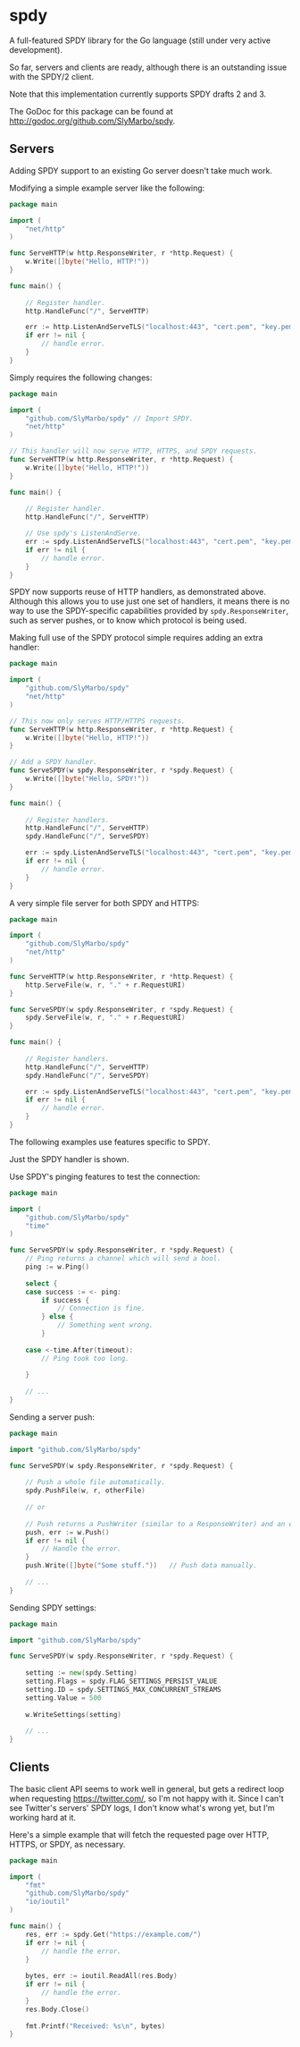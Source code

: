 spdy
====

A full-featured SPDY library for the Go language (still under very active development).

So far, servers and clients are ready, although there is an outstanding issue with the SPDY/2 client.
 
Note that this implementation currently supports SPDY drafts 2 and 3.

The GoDoc for this package can be found at http://godoc.org/github.com/SlyMarbo/spdy.

Servers
-------

Adding SPDY support to an existing Go server doesn't take much work.

Modifying a simple example server like the following:
```go
package main

import (
	"net/http"
)

func ServeHTTP(w http.ResponseWriter, r *http.Request) {
	w.Write([]byte("Hello, HTTP!"))
}

func main() {
	
	// Register handler.
	http.HandleFunc("/", ServeHTTP)

	err := http.ListenAndServeTLS("localhost:443", "cert.pem", "key.pem", nil)
	if err != nil {
		// handle error.
	}
}
```

Simply requires the following changes:
```go
package main

import (
	"github.com/SlyMarbo/spdy" // Import SPDY.
	"net/http"
)

// This handler will now serve HTTP, HTTPS, and SPDY requests.
func ServeHTTP(w http.ResponseWriter, r *http.Request) {
	w.Write([]byte("Hello, HTTP!"))
}

func main() {
	
	// Register handler.
	http.HandleFunc("/", ServeHTTP)

	// Use spdy's ListenAndServe.
	err := spdy.ListenAndServeTLS("localhost:443", "cert.pem", "key.pem", nil)
	if err != nil {
		// handle error.
	}
}
```

SPDY now supports reuse of HTTP handlers, as demonstrated above. Although this allows you to use just one set of
handlers, it means there is no way to use the SPDY-specific capabilities provided by `spdy.ResponseWriter`, such as
server pushes, or to know which protocol is being used.

Making full use of the SPDY protocol simple requires adding an extra handler:
```go
package main

import (
	"github.com/SlyMarbo/spdy"
	"net/http"
)

// This now only serves HTTP/HTTPS requests.
func ServeHTTP(w http.ResponseWriter, r *http.Request) {
	w.Write([]byte("Hello, HTTP!"))
}

// Add a SPDY handler.
func ServeSPDY(w spdy.ResponseWriter, r *spdy.Request) {
	w.Write([]byte("Hello, SPDY!"))
}

func main() {
	
	// Register handlers.
	http.HandleFunc("/", ServeHTTP)
	spdy.HandleFunc("/", ServeSPDY)

	err := spdy.ListenAndServeTLS("localhost:443", "cert.pem", "key.pem", nil)
	if err != nil {
		// handle error.
	}
}
```

A very simple file server for both SPDY and HTTPS:
```go
package main

import (
	"github.com/SlyMarbo/spdy"
	"net/http"
)

func ServeHTTP(w http.ResponseWriter, r *http.Request) {
	http.ServeFile(w, r, "." + r.RequestURI)
}

func ServeSPDY(w spdy.ResponseWriter, r *spdy.Request) {
	spdy.ServeFile(w, r, "." + r.RequestURI)
}

func main() {
	
	// Register handlers.
	http.HandleFunc("/", ServeHTTP)
	spdy.HandleFunc("/", ServeSPDY)

	err := spdy.ListenAndServeTLS("localhost:443", "cert.pem", "key.pem", nil)
	if err != nil {
		// handle error.
	}
}
```



The following examples use features specific to SPDY.

Just the SPDY handler is shown.

Use SPDY's pinging features to test the connection:
```go
package main

import (
	"github.com/SlyMarbo/spdy"
	"time"
)

func ServeSPDY(w spdy.ResponseWriter, r *spdy.Request) {
	// Ping returns a channel which will send a bool.
	ping := w.Ping()
	
	select {
	case success := <- ping:
		if success {
			// Connection is fine.
		} else {
			// Something went wrong.
		}
		
	case <-time.After(timeout):
		// Ping took too long.
		
	}
	
	// ...
}
```



Sending a server push:
```go
package main

import "github.com/SlyMarbo/spdy"

func ServeSPDY(w spdy.ResponseWriter, r *spdy.Request) {
	
	// Push a whole file automatically.
	spdy.PushFile(w, r, otherFile)
	
	// or
	
	// Push returns a PushWriter (similar to a ResponseWriter) and an error.
	push, err := w.Push()
	if err != nil {
		// Handle the error.
	}
	push.Write([]byte("Some stuff."))   // Push data manually.
	
	// ...
}
```



Sending SPDY settings:
```go
package main

import "github.com/SlyMarbo/spdy"

func ServeSPDY(w spdy.ResponseWriter, r *spdy.Request) {
	
	setting := new(spdy.Setting)
	setting.Flags = spdy.FLAG_SETTINGS_PERSIST_VALUE
	setting.ID = spdy.SETTINGS_MAX_CONCURRENT_STREAMS
	setting.Value = 500
	
	w.WriteSettings(setting)
	
	// ...
}
```

Clients
-------

The basic client API seems to work well in general, but gets a redirect loop when requesting https://twitter.com/, so
I'm not happy with it. Since I can't see Twitter's servers' SPDY logs, I don't know what's wrong yet, but I'm working
hard at it.

Here's a simple example that will fetch the requested page over HTTP, HTTPS, or SPDY, as necessary.
```go
package main

import (
	"fmt"
	"github.com/SlyMarbo/spdy"
	"io/ioutil"
)

func main() {
	res, err := spdy.Get("https://example.com/")
	if err != nil {
		// handle the error.
	}
	
	bytes, err := ioutil.ReadAll(res.Body)
	if err != nil {
		// handle the error.
	}
	res.Body.Close()
	
	fmt.Printf("Received: %s\n", bytes)
}
```
